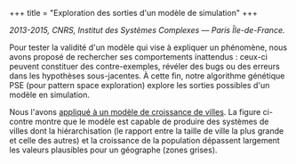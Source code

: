 +++
title = "Exploration des sorties d'un modèle de simulation"
+++

*2013-2015, CNRS, Institut des Systèmes Complexes — Paris Île-de-France.*

Pour tester la validité d'un modèle qui vise à expliquer un phénomène, nous
avons proposé de rechercher ses comportements inattendus : ceux-ci peuvent
constituer des contre-exemples, révéler des bugs ou des erreurs dans les
hypothèses sous-jacentes. À cette fin, notre algorithme génétique PSE (pour
pattern space exploration) explore les sorties possibles d'un modèle en
simulation. 

Nous l'avons [appliqué à un modèle de croissance de villes][pse]. La
figure ci-contre montre que le modèle est capable de produire des systèmes de
villes dont la hiérarchisation (le rapport entre la taille de ville la plus
grande et celle des autres) et la croissance de la population dépassent
largement les valeurs plausibles pour un géographe (zones grises).

[pse]: https://journals.plos.org/plosone/article?id=10.1371/journal.pone.0138212
